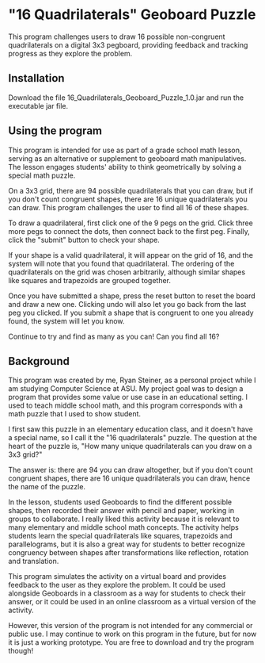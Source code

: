 # "16 Quadrilaterals" Geoboard Puzzle

This program challenges users to draw 16 possible non-congruent quadrilaterals on a digital 3x3 pegboard, providing feedback and tracking progress as they explore the problem. 

## Installation

Download the file 16_Quadrilaterals_Geoboard_Puzzle_1.0.jar and run the executable jar file. 

## Using the program

This program is intended for use as part of a grade school math lesson, serving as an alternative or supplement to geoboard math manipulatives. The lesson engages students' ability to think geometrically by solving a special math puzzle. 

On a 3x3 grid, there are 94 possible quadrilaterals that you can draw, but if you don't count congruent shapes, there are 16 unique quadrilaterals you can draw. This program challenges the user to find all 16 of these shapes. 

To draw a quadrilateral, first click one of the 9 pegs on the grid. Click three more pegs to connect the dots, then connect back to the first peg. Finally, click the "submit" button to check your shape. 

If your shape is a valid quadrilateral, it will appear on the grid of 16, and the system will note that you found that quadrilateral. The ordering of the quadrilaterals on the grid was chosen arbitrarily, although similar shapes like squares and trapezoids are grouped together. 

Once you have submitted a shape, press the reset button to reset the board and draw a new one. Clicking undo will also let you go back from the last peg you clicked. If you submit a shape that is congruent to one you already found, the system will let you know.

Continue to try and find as many as you can! Can you find all 16?

## Background

This program was created by me, Ryan Steiner, as a personal project while I am studying Computer Science at ASU. My project goal was to design a program that provides some value or use case in an educational setting. I used to teach middle school math, and this program corresponds with a math puzzle that I used to show student.

I first saw this puzzle in an elementary education class, and it doesn't have a special name, so I call it the "16 quadrilaterals" puzzle. The question at the heart of the puzzle is, "How many unique quadrilaterals can you draw on a 3x3 grid?"

The answer is: there are 94 you can draw altogether, but if you don't count congruent shapes, there are 16 unique quadrilaterals you can draw, hence the name of the puzzle.

In the lesson, students used Geoboards to find the different possible shapes, then recorded their answer with pencil and paper, working in groups to collaborate. I really liked this activity because it is relevant to many elementary and middle school math concepts. The activity helps students learn the special quadrilaterals like squares, trapezoids and parallelograms, but it is also a great way for students to better recognize congruency between shapes after transformations like reflection, rotation and translation.

This program simulates the activity on a virtual board and provides feedback to the user as they explore the problem. It could be used alongside Geoboards in a classroom as a way for students to check their answer, or it could be used in an online classroom as a virtual version of the activity. 

However, this version of the program is not intended for any commercial or public use. I may continue to work on this program in the future, but for now it is just a working prototype. You are free to download and try the program though!
